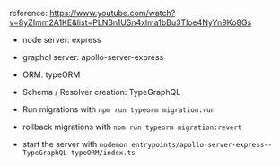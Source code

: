 reference: https://www.youtube.com/watch?v=8yZImm2A1KE&list=PLN3n1USn4xlma1bBu3Tloe4NyYn9Ko8Gs

- node server: express
- graphql server: apollo-server-express
- ORM: typeORM
- Schema / Resolver creation: TypeGraphQL

- Run migrations with `npm run typeorm migration:run`
- rollback migrations with `npm run typeorm migration:revert`
- start the server with `nodemon entrypoints/apollo-server-express--TypeGraphQL-typeORM/index.ts`
